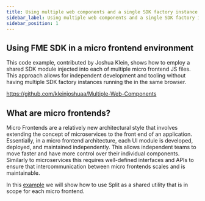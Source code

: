 ```yaml
---
title: Using multiple web components and a single SDK factory instance
sidebar_label: Using multiple web components and a single SDK factory instance
sidebar_position: 1
---
```


<p>
  <button hidden style={{borderRadius:'8px', border:'1px', fontFamily:'Courier New', fontWeight:'800', textAlign:'left'}}> help.split.io link: https://help.split.io/hc/en-us/articles/17187557200525-Using-Split-with-multiple-web-components-and-a-single-factory-instance </button>
</p>

## Using FME SDK in a micro frontend environment
This code example, contributed by Joshua Klein, shows how to employ a shared SDK module injected into each of multiple micro frontend JS files. This approach allows for independent development and tooling without having multiple SDK factory instances running the in the same browser.

https://github.com/kleinjoshuaa/Multiple-Web-Components 

## What are micro frontends?
Micro Frontends are a relatively new architectural style that involves extending the concept of microservices to the front end of an application. Essentially, in a micro frontend architecture, each UI module is developed, deployed, and maintained independently. This allows independent teams to move faster and have more control over their individual components. Similarly to microservices this requires well-defined interfaces and APIs to ensure that intercommunication between micro frontends scales and is maintainable.

In this [example](https://github.com/kleinjoshuaa/Multiple-Web-Components) we will show how to use Split as a shared utility that is in scope for each micro frontend.